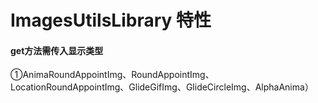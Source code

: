 # ImagesUtilsLibrary 特性
#### get方法需传入显示类型
①AnimaRoundAppointImg、RoundAppointImg、LocationRoundAppointImg、GlideGifImg、GlideCircleImg、AlphaAnima）

